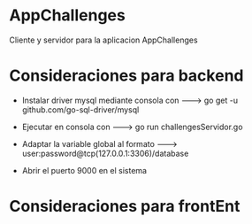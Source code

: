 # AppChallenges
Cliente y servidor para la aplicacion AppChallenges

# Consideraciones para backend

* Instalar driver mysql mediante consola con ---> go get -u github.com/go-sql-driver/mysql

* Ejecutar en consola con ---> go run challengesServidor.go

* Adaptar la variable global al formato ---> user:password@tcp(127.0.0.1:3306)/database

* Abrir el puerto 9000 en el sistema

# Consideraciones para frontEnt
